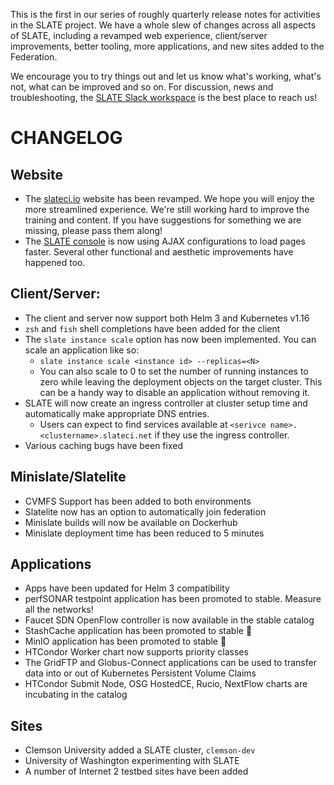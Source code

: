 This is the first in our series of roughly quarterly release notes for activities in the SLATE project. We have a whole slew of changes across all aspects of SLATE, including a revamped web experience, client/server improvements, better tooling, more  applications, and new sites added to the Federation. 

We encourage you to try things out and let us know what's working, what's not, what can be improved and so on. For discussion, news and troubleshooting, the [SLATE Slack workspace](https://slack.slateci.io/) is the best place to reach us! 

# CHANGELOG
## Website
- The [slateci.io](https://slateci.io) website has been revamped. We hope you will enjoy the more streamlined experience.  We're still working hard to improve the training and content.  If you have suggestions for something we are missing, please pass them along!
- The [SLATE console](https://portal.slateci.io/) is now using AJAX configurations to load pages faster.  Several other functional and aesthetic improvements have happened too.

## Client/Server:
- The client and server now support both Helm 3 and Kubernetes v1.16
- `zsh` and `fish` shell completions have been added for the client
- The `slate instance scale` option has now been implemented. You can scale an application like so:
  - `slate instance scale <instance id> --replicas=<N>`
  - You can also scale to 0 to set the number of running instances to zero while leaving the deployment objects on the target cluster. This can be a handy way to disable an application without removing it.
- SLATE will now create an ingress controller at cluster setup time and automatically make appropriate DNS entries. 
  - Users can expect to find services available at `<serivce name>.<clustername>.slateci.net` if they use the ingress controller.
- Various caching bugs have been fixed


## Minislate/Slatelite
- CVMFS Support has been added to both environments
- Slatelite now has an option to automatically join federation
- Minislate builds will now be available on Dockerhub
- Minislate deployment time has been reduced to 5 minutes

## Applications
- Apps have been updated for Helm 3 compatibility
- perfSONAR testpoint application has been promoted to stable. Measure all the networks!
- Faucet SDN OpenFlow controller is now available in the stable catalog
- StashCache application has been promoted to stable :tada: 
- MinIO application has been promoted to stable :tada: 
- HTCondor Worker chart now supports priority classes
- The GridFTP and Globus-Connect applications can be used to transfer data into or out of Kubernetes Persistent Volume Claims 
- HTCondor Submit Node, OSG HostedCE, Rucio, NextFlow charts are incubating in the catalog

## Sites
- Clemson University added a SLATE cluster, `clemson-dev`
- University of Washington experimenting with SLATE
- A number of Internet 2 testbed sites have been added

